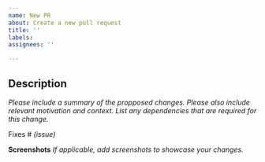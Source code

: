 ```yaml
---
name: New PR
about: Create a new pull request
title: ''
labels:
assignees: ''

---
```


## Description

_Please include a summary of the propposed changes. Please also include relevant motivation and context. List any dependencies that are required for this change._

Fixes # _(issue)_

**Screenshots**
_If applicable, add screenshots to showcase your changes._
